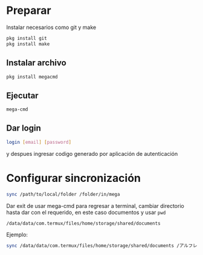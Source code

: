 # Preparar 
Instalar necesarios como git y make
```bash
pkg install git
pkg install make
```
## Instalar archivo
```bash
pkg install megacmd
```
## Ejecutar
```bash
mega-cmd
```
## Dar login
```bash
login [email] [password]
```
y despues ingresar codigo generado por aplicación de autenticación

# Configurar sincronización
```bash
sync /path/to/local/folder /folder/in/mega
```
Dar exit de usar mega-cmd para regresar a terminal, cambiar directorio hasta dar con el requerido, en este caso documentos y usar ``` pwd ```
```bash
/data/data/com.termux/files/home/storage/shared/documents
```
Ejemplo:
```bash
sync /data/data/com.termux/files/home/storage/shared/documents /アルフレド・バウティスタ
```
